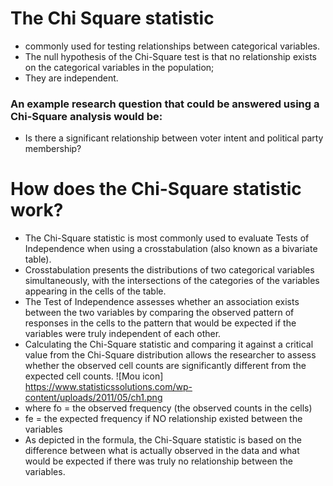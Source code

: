 # The Chi Square statistic
* commonly used for testing relationships between categorical variables.  
* The null hypothesis of the Chi-Square test is that no relationship exists on the categorical variables in the population; 
* They are independent.  
### An example research question that could be answered using a Chi-Square analysis would be:
* Is there a significant relationship between voter intent and political party membership?
# How does the Chi-Square statistic work?
* The Chi-Square statistic is most commonly used to evaluate Tests of Independence when using a crosstabulation (also known as a bivariate table).  
* Crosstabulation presents the distributions of two categorical variables simultaneously, with the intersections of the categories of the variables appearing in the cells of the table.  
* The Test of Independence assesses whether an association exists between the two variables by comparing the observed pattern of responses in the cells to the pattern that would be expected if the variables were truly independent of each other.  
* Calculating the Chi-Square statistic and comparing it against a critical value from the Chi-Square distribution allows the researcher to assess whether the observed cell counts are significantly different from the expected cell counts.
![Mou icon] https://www.statisticssolutions.com/wp-content/uploads/2011/05/ch1.png
* where fo = the observed frequency (the observed counts in the cells)
* fe = the expected frequency if NO relationship existed between the variables
* As depicted in the formula, the Chi-Square statistic is based on the difference between what is actually observed in the data and what would be expected if there was truly no relationship between the variables.

